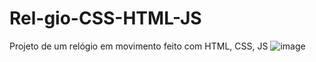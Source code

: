 # Rel-gio-CSS-HTML-JS
Projeto de um relógio em movimento feito com HTML, CSS, JS
![image](https://user-images.githubusercontent.com/116967110/205474448-2f37fbef-75df-4875-aeb7-f55ea9d9d555.png)
